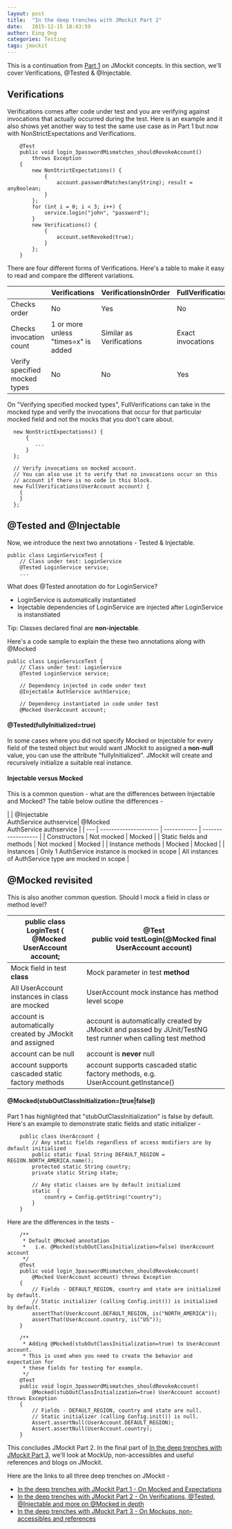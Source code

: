 ```yaml
---
layout: post
title:  "In the deep trenches with JMockit Part 2"
date:   2015-12-15 18:43:59
author: Eing Ong
categories: Testing
tags: jmockit
---
```

This is a continuation from [Part 1](/testing/2015/11/18/Unit-Testing-With-JMockit-Part1/) on JMockit concepts. In this section, we'll cover Verifications, @Tested & @Injectable.

<h2>Verifications</h2>

Verifications comes after code under test and you are verifying against invocations that actually occurred during the test. Here is an example and it also shows yet another way to test the same use case as in Part 1 but now with NonStrictExpectations and Verifications.

~~~
    @Test
    public void login_3passwordMismatches_shouldRevokeAccount()
        throws Exception
    {
        new NonStrictExpectations() {
            {
                account.passwordMatches(anyString); result = anyBoolean;
            }
        };
        for (int i = 0; i < 3; i++) {
            service.login("john", "password");
        }
        new Verifications() {
            {
                account.setRevoked(true);
            }
        };
    }
~~~

There are four different forms of Verifications. Here's a table to make it easy to read and compare the different variations. 

|     | Verifications | VerificationsInOrder | FullVerifications | FullVerificationsInOrder | 
| --- | ------------- | -------------------- | ----------------- | ------------------------ |
| Checks order | No | Yes | No | Yes |
| Checks invocation count | 1 or more unless "times=x" is added | Similar as Verifications | Exact invocations | Similar as FullVerifications|
| Verify specified mocked types | No | No | Yes | Yes |

On "Verifying specified mocked types", FullVerifications can take in the mocked type and verify the invocations that occur for that particular mocked field and not the mocks that you don't care about.

~~~
  new NonStrictExpectations() {
      {
         ...
      }
  };

  // Verify invocations on mocked account.
  // You can also use it to verify that no invocations occur on this 
  // account if there is no code in this block.
  new FullVerifications(UserAccount account) {
    {
    }
  };
~~~

<h2>@Tested and @Injectable</h2>
Now, we introduce the next two annotations - Tested & Injectable. 

~~~
public class LoginServiceTest {
    // Class under test: LoginService
    @Tested LoginService service;
    ...
~~~

What does @Tested annotation do for LoginService?

- LoginService is automatically instantiated
- Injectable dependencies of LoginService are injected after LoginService is instanstiated

Tip: Classes declared final are <b>non-injectable</b>.

Here's a code sample to explain the these two annotations along with @Mocked

~~~
public class LoginServiceTest {
    // Class under test: LoginService
    @Tested LoginService service;
 
    // Dependency injected in code under test
    @Injectable AuthService authService;

    // Dependency instantiated in code under test
    @Mocked UserAccount account;
~~~

<h4>@Tested(fullyInitialized=true)</h4>
In some cases where you did not specify Mocked or Injectable for every field of the tested object but would want JMockit to assigned a <b>non-null</b> value, you can use the attribute "fullyInitialized".  JMockit will create and recursively initialize a suitable real instance.

<h4>Injectable versus Mocked</h4>
This is a common question - what are the differences between Injectable and Mocked? The table below outline the differences -

|     | @Injectable <br>AuthService authservice| @Mocked<br>AuthService authservice |
| --- | --------------------- | ------------ | ------------------ |
| Constructors | Not mocked | Mocked |
| Static fields and methods | Not mocked | Mocked |
| Instance methods | Mocked | Mocked |
| Instances | Only 1 AuthService instance is mocked in scope | All instances of AuthService type are mocked in scope |


<h2>@Mocked revisited</h2>
This is also another common question. Should I mock a field in class or method level?

| public class LoginTest {<br>&nbsp;&nbsp;&nbsp;&nbsp;@Mocked UserAccount account;| @Test<br>public void testLogin(@Mocked final UserAccount account)  |
| --------------------- | ------------ |
| Mock field in test <b>class</b> | Mock parameter in test <b>method</b> |
| All UserAccount instances in class are mocked | UserAccount mock instance has method level scope |
| account is automatically created by JMockit and assigned | account is automatically created by JMockit and passed by JUnit/TestNG test runner when calling test method|
| account can be null | account is <b>never</b> null| 
| account supports cascaded static factory methods| account supports cascaded static factory methods, e.g. UserAccount.getInstance() |

<h4>@Mocked(stubOutClassInitialization=[true|false])</h4>
Part 1 has highlighted that "stubOutClassInitialization" is false by default. Here's an example to demonstrate static fields and static initializer -

~~~
    public class UserAccount {
        // Any static fields regardless of access modifiers are by default initialized
        public static final String DEFAULT_REGION = REGION.NORTH_AMERICA.name();
        protected static String country;
        private static String state;
        
        // Any static classes are by default initialized
        static  {
            country = Config.getString("country");
        }
    }

~~~

Here are the differences in the tests -

~~~
    /** 
     * Default @Mocked annotation
     *   i.e. @Mocked(stubOutClassInitialization=false) UserAccount account
     */
    @Test
    public void login_3passwordMismatches_shouldRevokeAccount(
        @Mocked UserAccount account) throws Exception
    {
        // Fields - DEFAULT_REGION, country and state are initialized by default.
        // Static initializer (calling Config.init()) is initialized by default.
        assertThat(UserAccount.DEFAULT_REGION, is("NORTH_AMERICA"));
        assertThat(UserAccount.country, is("US"));
    }

    /** 
     * Adding @Mocked(stubOutClassInitialization=true) to UserAccount account.
     * This is used when you need to create the behavior and expectation for 
     * these fields for testing for example. 
     */
    @Test
    public void login_3passwordMismatches_shouldRevokeAccount(
        @Mocked(stubOutClassInitialization=true) UserAccount account) throws Exception
    {
        // Fields - DEFAULT_REGION, country and state are null. 
        // Static initializer (calling Config.init()) is null.
        Assert.assertNull(UserAccount.DEFAULT_REGION);
        Assert.assertNull(UserAccount.country);
    }
~~~

This concludes JMockit Part 2. In the final part of [In the deep trenches with JMockit Part 3](http://eing.github.io/testing/2015/12/30/Unit-Testing-With-JMockit-Part3/), we'll look at MockUp, non-accessibles and useful references and blogs on JMockit.

Here are the links to all three deep trenches on JMockit  -

* [In the deep trenches with JMockit Part 1 - On Mocked and Expectations](/testing/2015/11/18/Unit-Testing-With-JMockit-Part1/)
* [In the deep trenches with JMockit Part 2 - On Verifications, @Tested, @Injectable and more on @Mocked in depth](/testing/2015/12/15/Unit-Testing-With-JMockit-Part2/)
* [In the deep trenches with JMockit Part 3 - On Mockups, non-accessibles and references](/testing/2015/12/30/Unit-Testing-With-JMockit-Part3/)
